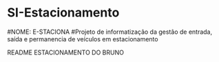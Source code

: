 # SI-Estacionamento
#NOME: E-STACIONA
#Projeto de informatizaçâo da gestâo de entrada, saída e permanencia de veículos em estacionamento

README ESTACIONAMENTO DO BRUNO